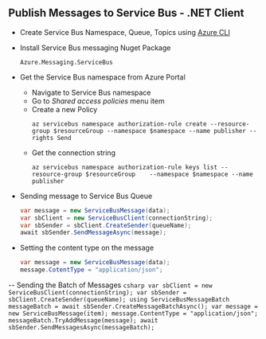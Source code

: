 ## Publish Messages to Service Bus - .NET Client
- Create Service Bus Namespace, Queue, Topics using [Azure CLI](../../1_CreateAzureServiceBusCLI.md)


- Install Service Bus messaging  Nuget Package
    ```
    Azure.Messaging.ServiceBus
    ```

- Get the Service Bus namespace from Azure Portal 
    - Navigate to Service Bus namespace
    - Go to *Shared access policies* menu item
    - Create a new Policy
        ```
        az servicebus namespace authorization-rule create --resource-group $resourceGroup --namespace $namespace --name publisher --rights Send
        ```
    - Get the connection string
        ```
        az servicebus namespace authorization-rule keys list --resource-group $resourceGroup    --namespace $namespace --name publisher 
        ```

- Sending message to Service Bus Queue
    ```csharp
    var message = new ServiceBusMessage(data);
    var sbClient = new ServiceBusClient(connectionString);
    var sbSender = sbClient.CreateSender(queueName);
    await sbSender.SendMessageAsync(message);
    ```

- Setting the content type on the message
    ```csharp
    var message = new ServiceBusMessage(data);
    message.CotentType = "application/json";
    ```

-- Sending the Batch of Messages
    ```csharp
    var sbClient = new ServiceBusClient(connectionString);
    var sbSender = sbClient.CreateSender(queueName);
    using ServiceBusMessageBatch messageBatch = await sbSender.CreateMessageBatchAsync();
    var message = new ServiceBusMessage(item);
    message.ContentType = "application/json";
    messageBatch.TryAddMessage(message);
    await sbSender.SendMessagesAsync(messageBatch);
    ```